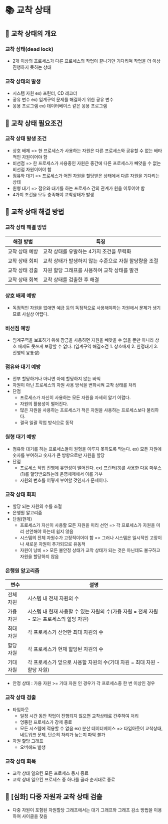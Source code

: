
# 📚 교착 상태

## 📌 교착 상태의 개요

### 교착 상태(dead lock)

- 2개 이상의 프로세스가 다른 프로세스의 작업이 끝나기만 기다리며 작업을 더 이상 진행하지 못하는 상태

### 교착 상태의 발생

- 시스템 자원 ex) 프린터, CD 레코더
- 공유 변수 ex) 임계구역 문제를 해결하기 위한 공유 변수
- 응용 프로그램 ex) 데이터베이스 같은 응용 프로그램

## 📌 교착 상태 필요조건

### 교착 상태 발생 조건

- 상호 배제 => 한 프로세스가 사용하는 자원은 다른 프로세스와 공유할 수 없는 배타적인 자원이어야 함
- 비선점    => 한 프로세스가 사용중인 자원은 중간에 다른 프로세스가 빼앗을 수 없는 비선점 자원이어야 함
- 점유와 대기 => 프로세스가 어떤 자원을 할당받은 상태에서 다른 자원을 기다리는 상태
- 원형 대기 => 점유와 대기를 하는 프로세스 간의 관계가 원을 이루어야 함
- 4가지 조건을 모두 충족해야 교착상태가 발생

## 📌 교착 상태 해결 방법

### 교착 상태 해결 방법

| 해결 방법 | 특징 |
| -- | -- |
| 교착 상태 예방 | 교착 상태를 유발하는 4가지 조건을 무력화 |
| 교착 상태 회피 | 교착 상태가 발생하지 않는 수준으로 자원 할당량을 조절 |
| 교착 상태 검출 | 자원 할당 그래프를 사용하여 교착 상태를 발견 |
| 교착 상태 회복 | 교착 상태를 검출한 후 해결 |

### 상호 배제 예방

- 독점적인 자원을 없애면 예금 등의 독점적으로 사용해야하는 자원에서 문제가 생기므로 사실상 어렵다.

### 비선점 예방

- 임계구역을 보호하기 위해 잠금을 사용하면 자원을 빼앗을 수 없을 뿐만 아니라 상호 배제도 못쓰게 보장할 수 없다. (임계구역 해결조건 1. 상호배제 2. 한정대기 3. 진행의 융통성)

### 점유와 대기 예방

- 전부 할당하거나 아니면 아예 할당하지 않는 바익
- 자원이 아닌 프로세스의 자원 사용 방식을 변화시켜 교착 상태를 처리
- 단점
  - 프로세스가 자신이 사용하는 모든 자원을 자세히 알기 어렵다.
  - 자원의 활용성이 떨어진다.
  - 많은 자원을 사용하는 프로세스가 적은 자원을 사용하는 프로세스보다 불리하다.
  - 결국 일괄 작업 방식으로 동작

### 원형 대기 예방

- 점유와 대기를 하는 프로세스들이 원형을 이루지 못하도록 막는다. ex) 모든 자원에 숫자를 부여하고 숫자가 큰 방향으로만 자원을 할당
- 단점
    - 프로세스 작업 진행에 유연성이 떨어진다. ex) 프린터(3)를 사용한 다음 마우스(1)를 할당받으려는데 운영체제에서 이를 거부
    - 자원의 번호를 어떻게 부여할 것인지가 문제이다.

### 교착 상태 회피

- 할당 되는 자원의 수를 조절
- 은행원 알고리즘
- 단점(한계)
    - 프로세스가 자신이 사용할 모든 자원을 미리 선언 => 각 프로세스가 자원을 미리 선언해야 하는데 쉽지 않음
    - 시스템의 전체 자원수가 고정적이어야 함 => 그러나 시스템은 일시적인 고장이나 새로운 자원이 추가되므로 유동적 
    - 자원이 낭비 => 모든 불안정 상태가 교착 상태가 되는 것은 아닌데도 불구하고 자원을 할당하지 않음
### 은행원 알고리즘

| 변수 | 설명 |
| -- | -- |
| 전체 자원 | 시스템 내 전체 자원의 수 |
| 가용 자원 | 시스템 내 현재 사용할 수 있는 자원의 수(가용 자원 = 전체 자원 - 모든 프로세스의 할당 자원) |
| 최대 자원 | 각 프로세스가 선언한 최대 자원의 수 |
| 할당 자원 | 각 프로세스가 현재 할당된 자원의 수 |
| 기대 자원 | 각 프로세스가 앞으로 사용할 자원의 수(기대 자원 = 최대 자원 - 할당 자원) | 

- 안정 상태 : 가용 자원 >= 기대 자원 인 경우가 각 프로세스중 한 번 이상인 경우

### 교착 상태 검출

- 타임아웃 
    - 일정 시간 동안 작업이 진행되지 않으면 교착상태로 간주하여 처리
    - 엉뚱한 프로세스가 강제 종료
    - 모든 시스템에 적용할 수 없음 ex) 분산 데이터베이스 => 타임아웃이 교착상태, 네트워크 문제, 단순히 처리가 늦는지 파악 불가
- 자원 할당 그래프
    - 오버헤드 발생

### 교착 상태 회복

- 교착 상태 일으킨 모든 프로세스 동시 종료
- 교착 상태 일으킨 프로세스 중 하나를 골라 순서대로 종료

## 📌 [심화] 다중 자원과 교착 상태 검출

- 다중 자원이 포함된 자원할당 그래프에서는 대기 그래프와 그래프 감소 방법을 이용하여 사이클을 찾음









